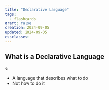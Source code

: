 ```yaml
---
title: "Declarative Language"
tags:
  - flashcards
draft: false
creation: 2024-09-05
updated: 2024-09-05
cssclasses:
---
```

## What is a Declarative Language
↓
- A language that describes what to do
- Not how to do it